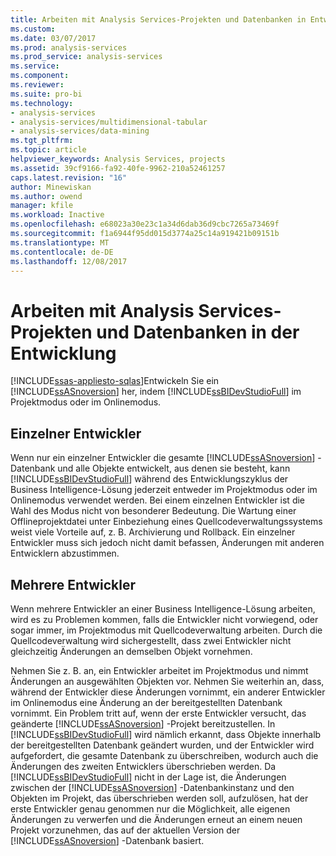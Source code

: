 ```yaml
---
title: Arbeiten mit Analysis Services-Projekten und Datenbanken in Entwicklung | Microsoft Docs
ms.custom: 
ms.date: 03/07/2017
ms.prod: analysis-services
ms.prod_service: analysis-services
ms.service: 
ms.component: 
ms.reviewer: 
ms.suite: pro-bi
ms.technology:
- analysis-services
- analysis-services/multidimensional-tabular
- analysis-services/data-mining
ms.tgt_pltfrm: 
ms.topic: article
helpviewer_keywords: Analysis Services, projects
ms.assetid: 39cf9166-fa92-40fe-9962-210a52461257
caps.latest.revision: "16"
author: Minewiskan
ms.author: owend
manager: kfile
ms.workload: Inactive
ms.openlocfilehash: e68023a30e23c1a34d6dab36d9cbc7265a73469f
ms.sourcegitcommit: f1a6944f95dd015d3774a25c14a919421b09151b
ms.translationtype: MT
ms.contentlocale: de-DE
ms.lasthandoff: 12/08/2017
---
```

# <a name="work-with-analysis-services-projects-and-databases-in-development"></a>Arbeiten mit Analysis Services-Projekten und Datenbanken in der Entwicklung
[!INCLUDE[ssas-appliesto-sqlas](../../includes/ssas-appliesto-sqlas.md)]Entwickeln Sie ein [!INCLUDE[ssASnoversion](../../includes/ssasnoversion-md.md)] her, indem [!INCLUDE[ssBIDevStudioFull](../../includes/ssbidevstudiofull-md.md)] im Projektmodus oder im Onlinemodus.  
  
## <a name="single-developer"></a>Einzelner Entwickler  
 Wenn nur ein einzelner Entwickler die gesamte [!INCLUDE[ssASnoversion](../../includes/ssasnoversion-md.md)] -Datenbank und alle Objekte entwickelt, aus denen sie besteht, kann [!INCLUDE[ssBIDevStudioFull](../../includes/ssbidevstudiofull-md.md)] während des Entwicklungszyklus der Business Intelligence-Lösung jederzeit entweder im Projektmodus oder im Onlinemodus verwendet werden. Bei einem einzelnen Entwickler ist die Wahl des Modus nicht von besonderer Bedeutung. Die Wartung einer Offlineprojektdatei unter Einbeziehung eines Quellcodeverwaltungssystems weist viele Vorteile auf, z. B. Archivierung und Rollback. Ein einzelner Entwickler muss sich jedoch nicht damit befassen, Änderungen mit anderen Entwicklern abzustimmen.  
  
## <a name="multiple-developers"></a>Mehrere Entwickler  
 Wenn mehrere Entwickler an einer Business Intelligence-Lösung arbeiten, wird es zu Problemen kommen, falls die Entwickler nicht vorwiegend, oder sogar immer, im Projektmodus mit Quellcodeverwaltung arbeiten. Durch die Quellcodeverwaltung wird sichergestellt, dass zwei Entwickler nicht gleichzeitig Änderungen an demselben Objekt vornehmen.  
  
 Nehmen Sie z. B. an, ein Entwickler arbeitet im Projektmodus und nimmt Änderungen an ausgewählten Objekten vor. Nehmen Sie weiterhin an, dass, während der Entwickler diese Änderungen vornimmt, ein anderer Entwickler im Onlinemodus eine Änderung an der bereitgestellten Datenbank vornimmt. Ein Problem tritt auf, wenn der erste Entwickler versucht, das geänderte [!INCLUDE[ssASnoversion](../../includes/ssasnoversion-md.md)] -Projekt bereitzustellen. In [!INCLUDE[ssBIDevStudioFull](../../includes/ssbidevstudiofull-md.md)] wird nämlich erkannt, dass Objekte innerhalb der bereitgestellten Datenbank geändert wurden, und der Entwickler wird aufgefordert, die gesamte Datenbank zu überschreiben, wodurch auch die Änderungen des zweiten Entwicklers überschrieben werden. Da [!INCLUDE[ssBIDevStudioFull](../../includes/ssbidevstudiofull-md.md)] nicht in der Lage ist, die Änderungen zwischen der [!INCLUDE[ssASnoversion](../../includes/ssasnoversion-md.md)] -Datenbankinstanz und den Objekten im Projekt, das überschrieben werden soll, aufzulösen, hat der erste Entwickler genau genommen nur die Möglichkeit, alle eigenen Änderungen zu verwerfen und die Änderungen erneut an einem neuen Projekt vorzunehmen, das auf der aktuellen Version der [!INCLUDE[ssASnoversion](../../includes/ssasnoversion-md.md)] -Datenbank basiert.  
  
  
